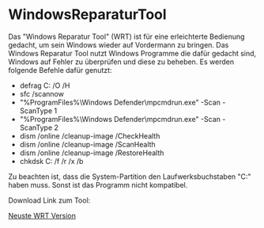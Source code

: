 # WindowsReparaturTool

Das "Windows Reparatur Tool" (WRT) ist für eine erleichterte Bedienung gedacht, um sein Windows wieder auf Vordermann zu bringen. Das Windows Reparatur Tool nutzt Windows Programme die dafür gedacht sind, Windows auf Fehler zu überprüfen und diese zu beheben. Es werden folgende Befehle dafür genutzt:
- defrag C: /O /H
- sfc /scannow
- "%ProgramFiles%\Windows Defender\mpcmdrun.exe" -Scan -ScanType 1
- "%ProgramFiles%\Windows Defender\mpcmdrun.exe" -Scan -ScanType 2
- dism /online /cleanup-image /CheckHealth
- dism /online /cleanup-image /ScanHealth
- dism /online /cleanup-image /RestoreHealth
- chkdsk C: /f /r /x /b

Zu beachten ist, dass die System-Partition den Laufwerksbuchstaben "C:" haben muss. Sonst ist das Programm nicht kompatibel.

Download Link zum Tool:

[Neuste WRT Version](https://github.com/Layviz/WindowsReparaturTool/releases/download/v1.2.4/WRT_Installer-Version1.2.4.msi)
